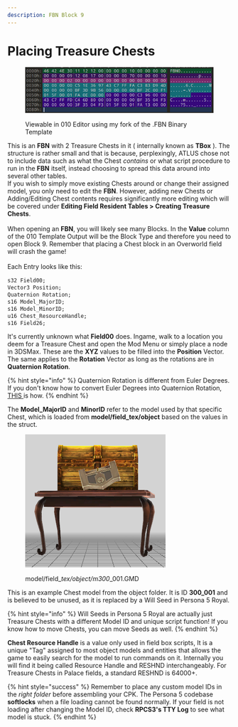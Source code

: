 ```yaml
---
description: FBN Block 9
---
```


# Placing Treasure Chests

<figure><img src="../../.gitbook/assets/image (5).png" alt=""><figcaption><p>Viewable in 010 Editor using my fork of the .FBN Binary Template</p></figcaption></figure>

This is an **FBN** with 2 Treasure Chests in it ( internally known as **TBox** ). The structure is rather small and that is because, perplexingly, ATLUS chose not to include data such as what the Chest _contains_ or what script procedure to run in the **FBN** itself, instead choosing to spread this data around into several other tables. \
If you wish to simply move existing Chests around or change their assigned model, you only need to edit the **FBN**. However, adding new Chests or Adding/Editing Chest contents requires significantly more editing which will be covered under **Editing Field Resident Tables > Creating Treasure Chests**. \
\
When opening an **FBN**, you will likely see many Blocks. In the **Value** column of the 010 Template Output will be the Block Type and therefore you need to open Block 9. Remember that placing a Chest block in an Overworld field will crash the game!\
\
Each Entry looks like this:

```clike
s32 Field00;
Vector3 Position;
Quaternion Rotation;
s16 Model_MajorID;
s16 Model_MinorID;
u16 Chest_ResourceHandle;
s16 Field26;
```

It's currently unknown what **Field00** does. Ingame, walk to a location you deem for a Treasure Chest and open the Mod Menu or simply place a node in 3DSMax. These are the **XYZ** values to be filled into the **Position** Vector. The same applies to the **Rotation** Vector as long as the rotations are in **Quaternion Rotation**.&#x20;

{% hint style="info" %}
Quaternion Rotation is different from Euler Degrees. If you don't know how to convert Euler Degrees into Quaternion Rotation, [THIS ](../../basics/rotation-conversions.md#euler-degrees-to-quaternion)is how.
{% endhint %}

The **Model\_MajorID** and **MinorID** refer to the model used by that specific Chest, which is loaded from **model/field\_tex/object** based on the values in the struct.&#x20;

<figure><img src="../../.gitbook/assets/Screenshot_6.png" alt=""><figcaption><p>model/field_<em>tex/object/m300</em>_001.GMD</p></figcaption></figure>

This is an example Chest model from the object folder. It is ID **300\_001** and is believed to be unused, as it is replaced by a Will Seed in Persona 5 Royal.&#x20;

{% hint style="info" %}
Will Seeds in Persona 5 Royal are actually just Treasure Chests with a different Model ID and unique script function! If you know how to move Chests, you can move Seeds as well.
{% endhint %}

**Chest Resource Handle** is a value only used in field box scripts, It is a unique "Tag" assigned to most object models and entities that allows the game to easily search for the model to run commands on it. Internally you will find it being called Resource Handle and RESHND interchangeably. For Treasure Chests in Palace fields, a standard RESHND is 64000+. &#x20;

{% hint style="success" %}
Remember to place any custom model IDs in the _right folder_ before assembling your CPK. The Persona 5 codebase **softlocks** when a file loading cannot be found normally. If your field is not loading after changing the Model ID, check **RPCS3's TTY Log** to see what model is stuck.&#x20;
{% endhint %}

